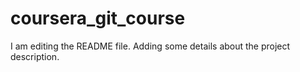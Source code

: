 # coursera_git_course
I am editing the README file. Adding some details about the project description.
